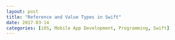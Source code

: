 ```yaml
---
layout: post
title: "Reference and Value Types in Swift"
date: 2017-03-14
categories: [iOS, Mobile App Development, Programming, Swift]
---
```

